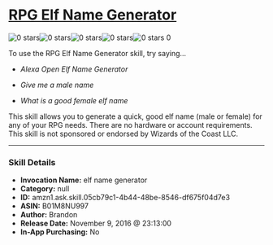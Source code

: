 # [RPG Elf Name Generator](http://alexa.amazon.com/#skills/amzn1.ask.skill.05cb79c1-4b44-48be-8546-df675f04d7e3)
![0 stars](../../images/ic_star_border_black_18dp_1x.png)![0 stars](../../images/ic_star_border_black_18dp_1x.png)![0 stars](../../images/ic_star_border_black_18dp_1x.png)![0 stars](../../images/ic_star_border_black_18dp_1x.png)![0 stars](../../images/ic_star_border_black_18dp_1x.png) 0

To use the RPG Elf Name Generator skill, try saying...

* *Alexa Open Elf Name Generator*

* *Give me a male name*

* *What is a good female elf name*

This skill allows you to generate a quick, good elf name (male or female) for any of your RPG needs. There are no hardware or account requirements. This skill is not sponsored or endorsed by Wizards of the Coast LLC.

***

### Skill Details

* **Invocation Name:** elf name generator
* **Category:** null
* **ID:** amzn1.ask.skill.05cb79c1-4b44-48be-8546-df675f04d7e3
* **ASIN:** B01M8NU997
* **Author:** Brandon
* **Release Date:** November 9, 2016 @ 23:13:00
* **In-App Purchasing:** No
